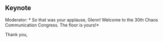 ## Keynote

Moderator: * So that was your applause, Glenn! Welcome to the 30th Chaos Communication Congress. The floor is yours!*

Thank you,
